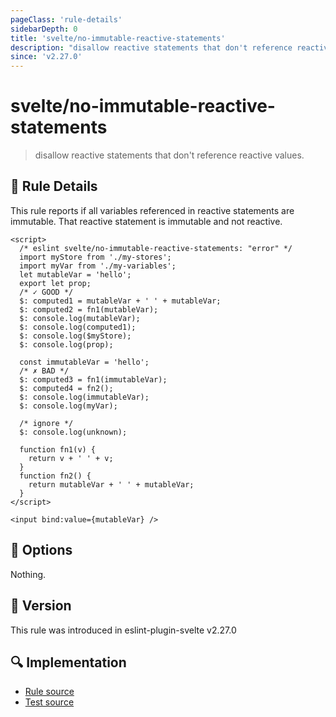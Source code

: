 ```yaml
---
pageClass: 'rule-details'
sidebarDepth: 0
title: 'svelte/no-immutable-reactive-statements'
description: "disallow reactive statements that don't reference reactive values."
since: 'v2.27.0'
---
```


# svelte/no-immutable-reactive-statements

> disallow reactive statements that don't reference reactive values.

## :book: Rule Details

This rule reports if all variables referenced in reactive statements are immutable. That reactive statement is immutable and not reactive.

<!--eslint-skip-->

```svelte
<script>
  /* eslint svelte/no-immutable-reactive-statements: "error" */
  import myStore from './my-stores';
  import myVar from './my-variables';
  let mutableVar = 'hello';
  export let prop;
  /* ✓ GOOD */
  $: computed1 = mutableVar + ' ' + mutableVar;
  $: computed2 = fn1(mutableVar);
  $: console.log(mutableVar);
  $: console.log(computed1);
  $: console.log($myStore);
  $: console.log(prop);

  const immutableVar = 'hello';
  /* ✗ BAD */
  $: computed3 = fn1(immutableVar);
  $: computed4 = fn2();
  $: console.log(immutableVar);
  $: console.log(myVar);

  /* ignore */
  $: console.log(unknown);

  function fn1(v) {
    return v + ' ' + v;
  }
  function fn2() {
    return mutableVar + ' ' + mutableVar;
  }
</script>

<input bind:value={mutableVar} />
```

## :wrench: Options

Nothing.

## :rocket: Version

This rule was introduced in eslint-plugin-svelte v2.27.0

## :mag: Implementation

- [Rule source](https://github.com/sveltejs/eslint-plugin-svelte/blob/main/packages/eslint-plugin-svelte/src/rules/no-immutable-reactive-statements.ts)
- [Test source](https://github.com/sveltejs/eslint-plugin-svelte/blob/main/packages/eslint-plugin-svelte/tests/src/rules/no-immutable-reactive-statements.ts)
